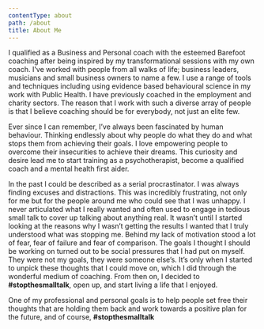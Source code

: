 ```yaml
---
contentType: about
path: /about
title: About Me
---
```

I qualified as a Business and Personal coach with the esteemed Barefoot coaching after being inspired by my transformational sessions with my own coach. I've worked with people from all walks of life; business leaders, musicians and small business owners to name a few. I use a range of tools and techniques including using evidence based behavioural science in my work with Public Health. I have previously coached in the employment and charity sectors. The reason that I work with such a diverse array of people is that I believe coaching should be for everybody, not just an elite few.

Ever since I can remember, I’ve always been fascinated by human behaviour. Thinking endlessly about why people do what they do and what stops them from achieving their goals. I love empowering people to overcome their insecurities to achieve their dreams. This curiosity and desire lead me to start training as a psychotherapist, become a qualified coach and a mental health first aider. 

In the past I could be described as a serial procrastinator. I was always finding excuses and distractions. This was incredibly frustrating, not only for me but for the people around me who could see that I was unhappy. I never articulated what I really wanted and often used to engage in tedious small talk to cover up talking about anything real. It wasn’t until I started looking at the reasons why I wasn’t getting the results I wanted that I truly understood what was stopping me. Behind my lack of motivation stood a lot of fear, fear of failure and fear of comparison. The goals I thought I should be working on turned out to be social pressures that I had put on myself. They were not my goals, they were someone else’s. It’s only when I started to unpick these thoughts that I could move on, which I did through the wonderful medium of coaching. From then on, I decided to **\#stopthesmalltalk**, open up, and start living a life that I enjoyed.

One of my professional and personal goals is to help people set free their thoughts that are holding them back and work towards a positive plan for the future, and of course, **\#stopthesmalltalk**